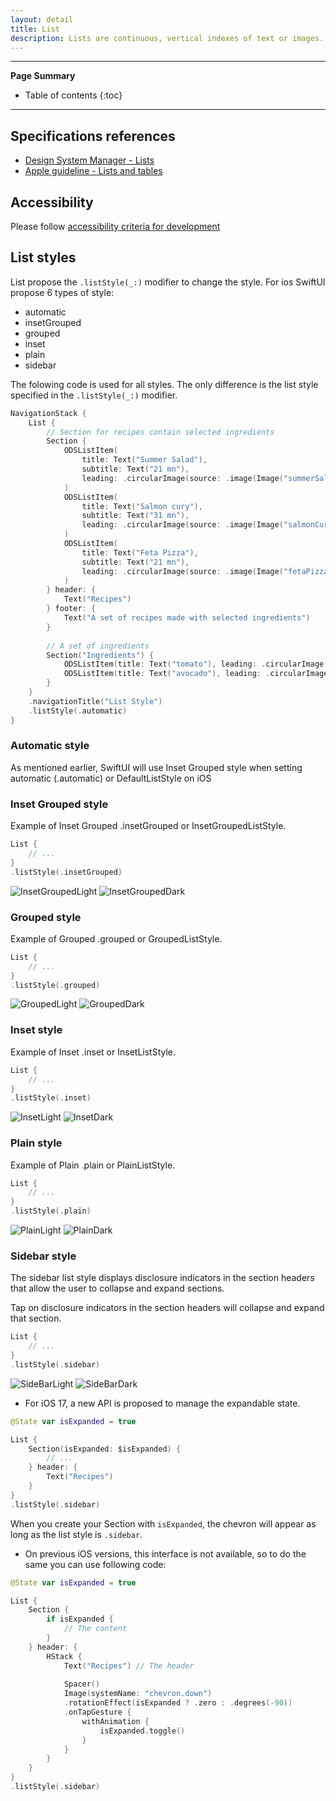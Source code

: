 ```yaml
---
layout: detail
title: List
description: Lists are continuous, vertical indexes of text or images.
---
```

---

**Page Summary**

* Table of contents
{:toc}

---

## Specifications references

- [Design System Manager - Lists](https://system.design.orange.com/0c1af118d/p/09a804-lists/b/669743)
- [Apple guideline - Lists and tables](https://developer.apple.com/design/human-interface-guidelines/components/layout-and-organization/lists-and-tables)

## Accessibility

Please follow [accessibility criteria for development](https://a11y-guidelines.orange.com/en/mobile/ios/)

## List styles

List propose the `.listStyle(_:)` modifier to change the style. For ios SwiftUI propose 6 types of style:
- automatic
- insetGrouped
- grouped
- inset
- plain
- sidebar

The folowing code is used for all styles. The only difference is the list style specified in the `.listStyle(_:)` modifier.

```swift
NavigationStack {
    List {
        // Section for recipes contain selected ingredients
        Section {
            ODSListItem(
                title: Text("Summer Salad"),
                subtitle: Text("21 mn"),
                leading: .circularImage(source: .image(Image("summerSalad")))
            )
            ODSListItem(
                title: Text("Salmon cury"),
                subtitle: Text("31 mn"),
                leading: .circularImage(source: .image(Image("salmonCury")))
            )
            ODSListItem(
                title: Text("Feta Pizza"),
                subtitle: Text("21 mn"),
                leading: .circularImage(source: .image(Image("fetaPizza")))
            )
        } header: {
            Text("Recipes")
        } footer: {
            Text("A set of recipes made with selected ingredients")
        }
        
        // A set of ingredients
        Section("Ingredients") {
            ODSListItem(title: Text("tomato"), leading: .circularImage(source: .image(Image("tomato"))))
            ODSListItem(title: Text("avocado"), leading: .circularImage(source: .image(Image("avocado"))))
        }
    }
    .navigationTitle("List Style")
    .listStyle(.automatic)
}
```

### Automatic style

As mentioned earlier, SwiftUI will use Inset Grouped style when setting automatic (.automatic) or DefaultListStyle on iOS

### Inset Grouped style

Example of Inset Grouped .insetGrouped or InsetGroupedListStyle.

```swift
List {
    // ...
}
.listStyle(.insetGrouped)
```

![InsetGroupedLight](images/list_inset_grouped_light.png)
![InsetGroupedDark](images/list_inset_grouped_dark.png)

### Grouped style

Example of Grouped .grouped or GroupedListStyle.

```swift
List {
    // ...
}
.listStyle(.grouped)
```

![GroupedLight](images/list_grouped_light.png)
![GroupedDark](images/list_grouped_dark.png)

### Inset style

Example of Inset .inset or InsetListStyle.

```swift
List {
    // ...
}
.listStyle(.inset)
```

![InsetLight](images/list_inset_light.png)
![InsetDark](images/list_inset_dark.png)


### Plain style

Example of Plain .plain or PlainListStyle.

```swift
List {
    // ...
}
.listStyle(.plain)
```
![PlainLight](images/list_plain_light.png)
![PlainDark](images/list_plain_dark.png)

### Sidebar style

The sidebar list style displays disclosure indicators in the section headers that allow the user to collapse and expand sections.

Tap on disclosure indicators in the section headers will collapse and expand that section.

```swift
List {
    // ...
}
.listStyle(.sidebar)
```

![SideBarLight](images/list_sidebar_light.png)
![SideBarDark](images/list_sidebar_dark.png)

 
* For iOS 17, a new API is proposed to manage the expandable state.

```swift
@State var isExpanded = true

List {
    Section(isExpanded: $isExpanded) {
        // ...
    } header: {
        Text("Recipes")
    }
}
.listStyle(.sidebar)
```

When you create your Section with `isExpanded`, the chevron will appear as long as the list style is `.sidebar`. 

* On previous iOS versions, this interface is not available, so to do the same you can use following code:

```swift
@State var isExpanded = true

List {
    Section {
        if isExpanded {
            // The content
        }
    } header: {
        HStack {
            Text("Recipes") // The header
            
            Spacer()
            Image(systemName: "chevron.down")
            .rotationEffect(isExpanded ? .zero : .degrees(-90))
            .onTapGesture {
                withAnimation {
                    isExpanded.toggle()
                }
            }
        }
    }
}
.listStyle(.sidebar)
```
 

